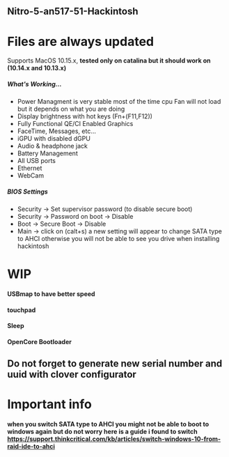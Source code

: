 ## Nitro-5-an517-51-Hackintosh
# Files are always updated

Supports MacOS 10.15.x, **tested only on catalina but it should work on (10.14.x and 10.13.x)**

##### What's Working...
* Power Managment is very stable most of the time cpu Fan will not load but it depends on what you are doing
* Display brightness with hot keys (Fn+(F11,F12))
* Fully Functional QE/CI Enabled Graphics
* FaceTime, Messages, etc...
* iGPU with disabled dGPU
* Audio & headphone jack
* Battery Management
* All USB ports
* Ethernet
* WebCam

##### BIOS Settings

* Security → Set supervisor password (to disable secure boot)
* Security → Password on boot → Disable
* Boot → Secure Boot → Disable
* Main → click on (calt+s) a new setting will appear to change SATA type to AHCI otherwise you will not be able to see you drive when installing  hackintosh
 
# WIP

#### USBmap to have better speed 
#### touchpad
#### Sleep
#### OpenCore Bootloader

## Do not forget to generate new serial number and uuid with clover configurator
# Important info 
#### when you switch SATA type to AHCI you might not be able to boot to windows again but do not worry here is a guide i found to switch https://support.thinkcritical.com/kb/articles/switch-windows-10-from-raid-ide-to-ahci
